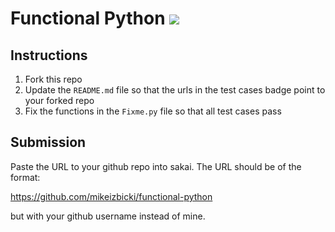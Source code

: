 # Functional Python [![](https://github.com/somu-a/functional-python/workflows/tests/badge.svg)](https://github.com/somu-a/functional-python/actions?query=workflow%3Atests)

## Instructions

1. Fork this repo
1. Update the `README.md` file so that the urls in the test cases badge point to your forked repo
1. Fix the functions in the `Fixme.py` file so that all test cases pass

## Submission

Paste the URL to your github repo into sakai. The URL should be of the format:

https://github.com/mikeizbicki/functional-python

but with your github username instead of mine.
